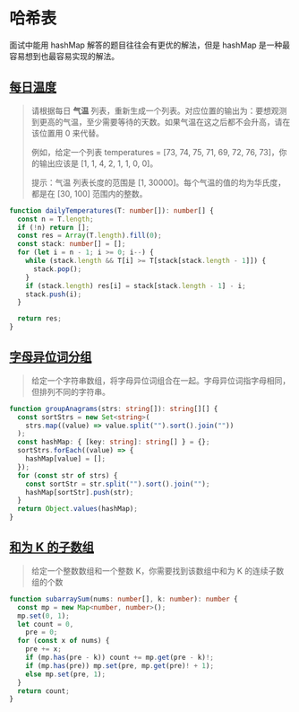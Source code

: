 # 哈希表

面试中能用 hashMap 解答的题目往往会有更优的解法，但是 hashMap 是一种最容易想到也最容易实现的解法。

## [每日温度](https://leetcode-cn.com/problems/daily-temperatures/)

>   请根据每日 **气温** 列表，重新生成一个列表。对应位置的输出为：要想观测到更高的气温，至少需要等待的天数。如果气温在这之后都不会升高，请在该位置用 0 来代替。
>
>   例如，给定一个列表 temperatures = [73, 74, 75, 71, 69, 72, 76, 73]，你的输出应该是 [1, 1, 4, 2, 1, 1, 0, 0]。
>
>   提示：气温 列表长度的范围是 [1, 30000]。每个气温的值的均为华氏度，都是在 [30, 100] 范围内的整数。
>

```typescript
function dailyTemperatures(T: number[]): number[] {
  const n = T.length;
  if (!n) return [];
  const res = Array(T.length).fill(0);
  const stack: number[] = [];
  for (let i = n - 1; i >= 0; i--) {
    while (stack.length && T[i] >= T[stack[stack.length - 1]]) {
      stack.pop();
    }
    if (stack.length) res[i] = stack[stack.length - 1] - i;
    stack.push(i);
  }

  return res;
}
```

## [字母异位词分组](https://leetcode-cn.com/problems/group-anagrams/)

>   给定一个字符串数组，将字母异位词组合在一起。字母异位词指字母相同，但排列不同的字符串。

```typescript
function groupAnagrams(strs: string[]): string[][] {
  const sortStrs = new Set<string>(
    strs.map((value) => value.split("").sort().join(""))
  );
  const hashMap: { [key: string]: string[] } = {};
  sortStrs.forEach((value) => {
    hashMap[value] = [];
  });
  for (const str of strs) {
    const sortStr = str.split("").sort().join("");
    hashMap[sortStr].push(str);
  }
  return Object.values(hashMap);
}
```

## [和为 K 的子数组](https://leetcode-cn.com/problems/subarray-sum-equals-k/)

>   给定一个整数数组和一个整数 K，你需要找到该数组中和为 K 的连续子数组的个数

```typescript
function subarraySum(nums: number[], k: number): number {
  const mp = new Map<number, number>();
  mp.set(0, 1);
  let count = 0,
    pre = 0;
  for (const x of nums) {
    pre += x;
    if (mp.has(pre - k)) count += mp.get(pre - k)!;
    if (mp.has(pre)) mp.set(pre, mp.get(pre)! + 1);
    else mp.set(pre, 1);
  }
  return count;
}
```

